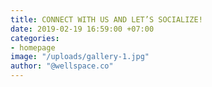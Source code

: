 ```yaml
---
title: CONNECT WITH US AND LET’S SOCIALIZE!
date: 2019-02-19 16:59:00 +07:00
categories:
- homepage
image: "/uploads/gallery-1.jpg"
author: "@wellspace.co"
---
```


